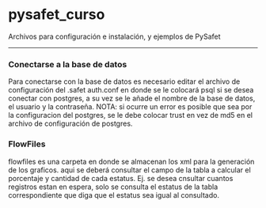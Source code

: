 # pysafet_curso
Archivos para configuración e instalación, y ejemplos de PySafet

----------------------------------
### Conectarse a la base de datos
Para conectarse con la base de datos es necesario editar el archivo de configuración del .safet 
auth.conf en donde se le colocará psql si se desea conectar con postgres, a su vez se le añade 
el nombre de la base de datos, el usuario y la contraseña.
NOTA: si ocurre un error es posible que sea por la configuracion del postgres, se le debe colocar
trust en vez de md5 en el archivo de configuración de postgres.

### FlowFiles
flowfiles es una carpeta en donde se almacenan los xml para la generación de los graficos.
aqui se deberá consultar el campo de la tabla a calcular el porcentaje y cantidad de cada estatus.
Ej. se desea cnsultar cuantos registros estan en espera, solo se consulta el estatus de la tabla correspondiente que diga 
que el estatus sea igual al consultado.
